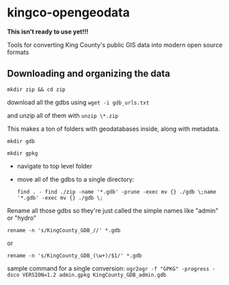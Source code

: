 # kingco-opengeodata

**This isn't ready to use yet!!!**

Tools for converting King County's public GIS data into modern open source formats

## Downloading and organizing the data

`mkdir zip && cd zip`

download all the gdbs using `wget -i gdb_urls.txt`

and unzip all of them with `unzip \*.zip`

This makes a ton of folders with geodatabases inside, along with metadata.



`mkdir gdb`

`mkdir gpkg`

- navigate to top level folder
- move all of the gdbs to a single directory: 

    `find . - find ./zip -name '*.gdb' -prune -exec mv {} ./gdb \;name '*.gdb' -exec mv {} ./gdb \;`


Rename all those gdbs so they're just called the simple names like "admin" or "hydro"

`rename -n 's/KingCounty_GDB_//' *.gdb`

or

`rename -n 's/KingCounty_GDB_(\w+)/$1/' *.gdb`

sample command for a single conversion:
`ogr2ogr -f "GPKG" -progress -dsco VERSION=1.2 admin.gpkg KingCounty_GDB_admin.gdb`
